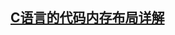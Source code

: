 ## [C语言的代码内存布局详解](https://www.cnblogs.com/fengyv/p/3789252.html)





































